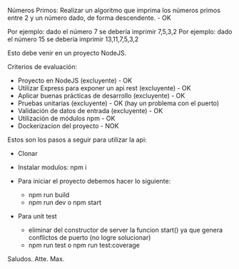 Números Primos:
Realizar un algoritmo que imprima los números primos entre 2 y un número dado, de forma descendente. - OK

Por ejemplo: dado el número 7 se debería imprimir 7,5,3,2
Por ejemplo: dado el número 15 se debería imprimir 13,11,7,5,3,2 

Esto debe venir en un proyecto NodeJS.

Criterios de evaluación:
- Proyecto en NodeJS (excluyente) - OK
- Utilizar Express para exponer un api rest (excluyente) - OK
- Aplicar buenas prácticas de desarrollo (excluyente) - OK
- Pruebas unitarias (excluyente) - OK (hay un problema con el puerto)
- Validación de datos de entrada (excluyente) - OK
- Utilización de módulos npm - OK
- Dockerizacion del proyecto - NOK


Estos son los pasos a seguir para utilizar la api:

+ Clonar
+ Instalar modulos: npm i
+ Para iniciar el proyecto debemos hacer lo siguiente:
    * npm run build 
    * npm run dev o npm start

+ Para unit test 
    * eliminar del constructor de server la funcion start() ya que genera conflictos de puerto (no logre solucionar)
    * npm run test o npm run test:coverage


Saludos.
Atte. Max.